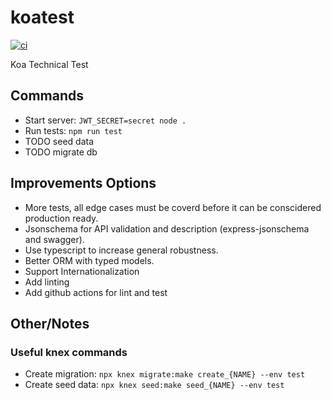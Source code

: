 # koatest

[![ci](https://github.com/f483/koatest/actions/workflows/node.js.yml/badge.svg)](https://github.com/f483/koatest/actions/workflows/node.jy.yml)

Koa Technical Test

## Commands

 * Start server: `JWT_SECRET=secret node .`
 * Run tests: `npm run test`
 * TODO seed data
 * TODO migrate db

## Improvements Options

 * More tests, all edge cases must be coverd before it can be conscidered production ready.
 * Jsonschema for API validation and description (express-jsonschema and swagger).
 * Use typescript to increase general robustness.
 * Better ORM with typed models.
 * Support Internationalization
 * Add linting
 * Add github actions for lint and test

## Other/Notes

### Useful knex commands

 * Create migration: `npx knex migrate:make create_{NAME} --env test`
 * Create seed data: `npx knex seed:make seed_{NAME} --env test`

